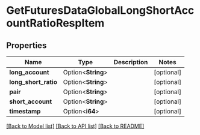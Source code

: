 # GetFuturesDataGlobalLongShortAccountRatioRespItem

## Properties

Name | Type | Description | Notes
------------ | ------------- | ------------- | -------------
**long_account** | Option<**String**> |  | [optional]
**long_short_ratio** | Option<**String**> |  | [optional]
**pair** | Option<**String**> |  | [optional]
**short_account** | Option<**String**> |  | [optional]
**timestamp** | Option<**i64**> |  | [optional]

[[Back to Model list]](../README.md#documentation-for-models) [[Back to API list]](../README.md#documentation-for-api-endpoints) [[Back to README]](../README.md)


